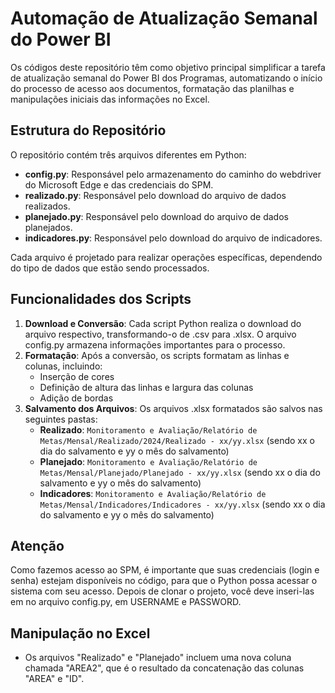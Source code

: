 # Automação de Atualização Semanal do Power BI

Os códigos deste repositório têm como objetivo principal simplificar a tarefa de atualização semanal do Power BI dos Programas, automatizando o início do processo de acesso aos documentos, formatação das planilhas e manipulações iniciais das informações no Excel.

## Estrutura do Repositório

O repositório contém três arquivos diferentes em Python:
- **config.py**: Responsável pelo armazenamento do caminho do webdriver do Microsoft Edge e das credenciais do SPM.
- **realizado.py**: Responsável pelo download do arquivo de dados realizados.
- **planejado.py**: Responsável pelo download do arquivo de dados planejados.
- **indicadores.py**: Responsável pelo download do arquivo de indicadores.

Cada arquivo é projetado para realizar operações específicas, dependendo do tipo de dados que estão sendo processados.

## Funcionalidades dos Scripts

1. **Download e Conversão**: Cada script Python realiza o download do arquivo respectivo, transformando-o de .csv para .xlsx. O arquivo config.py armazena informações importantes para o processo.
2. **Formatação**: Após a conversão, os scripts formatam as linhas e colunas, incluindo:
   - Inserção de cores
   - Definição de altura das linhas e largura das colunas
   - Adição de bordas
3. **Salvamento dos Arquivos**: Os arquivos .xlsx formatados são salvos nas seguintes pastas:
   - **Realizado**: `Monitoramento e Avaliação/Relatório de Metas/Mensal/Realizado/2024/Realizado - xx/yy.xlsx` (sendo xx o dia do salvamento e yy o mês do salvamento)
   - **Planejado**: `Monitoramento e Avaliação/Relatório de Metas/Mensal/Planejado/Planejado - xx/yy.xlsx` (sendo xx o dia do salvamento e yy o mês do salvamento)
   - **Indicadores**: `Monitoramento e Avaliação/Relatório de Metas/Mensal/Indicadores/Indicadores - xx/yy.xlsx` (sendo xx o dia do salvamento e yy o mês do salvamento)
  
## Atenção
Como fazemos acesso ao SPM, é importante que suas credenciais (login e senha) estejam disponíveis no código, para que o Python possa acessar o sistema com seu acesso. Depois de clonar o projeto, você deve inseri-las em no arquivo config.py, em USERNAME e PASSWORD. 

## Manipulação no Excel

- Os arquivos "Realizado" e "Planejado" incluem uma nova coluna chamada "AREA2", que é o resultado da concatenação das colunas "AREA" e "ID".
